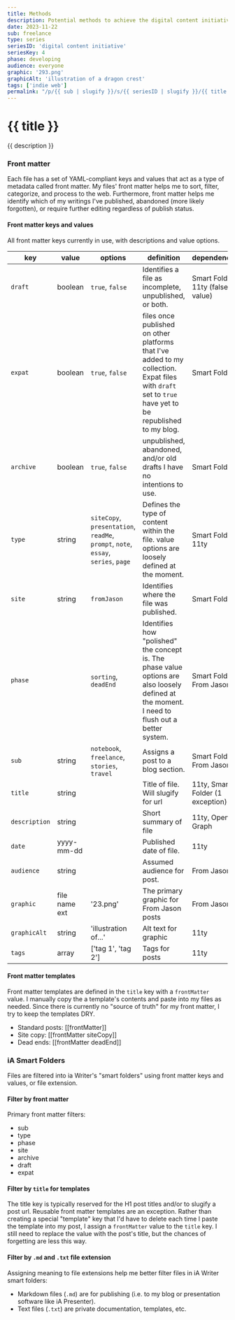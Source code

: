 ```yaml
---
title: Methods
description: Potential methods to achieve the digital content initiative's goals.
date: 2023-11-22
sub: freelance
type: series
seriesID: 'digital content initiative'
seriesKey: 4
phase: developing
audience: everyone
graphic: '293.png'
graphicAlt: 'illustration of a dragon crest'
tags: ['indie web']
permalink: "/p/{{ sub | slugify }}/s/{{ seriesID | slugify }}/{{ title | slugify }}.html"
---
```

# {{ title }}

{{ description }}

### Front matter
Each file has a set of YAML-compliant keys and values that act as a type of metadata called front matter. My files' front matter  helps me to sort, filter, categorize, and process to the web. Furthermore, front matter helps me identify which of my writings I've published, abandoned (more likely forgotten), or require further editing regardless of publish status. 

#### Front matter keys and values
All front matter keys currently in use, with descriptions and value options. 

| key | value | options | definition | dependencies |
|--|--|----|-------------------|--|
| `draft` | boolean | `true`, `false` | Identifies a file as incomplete, unpublished, or both. | Smart Folder, 11ty (false value) |
| `expat` | boolean | `true`, `false` | files once published on other platforms that I've added to my collection. Expat files with `draft` set to `true` have yet to be republished to my blog. | Smart Folder |
| `archive` | boolean | `true`, `false` | unpublished, abandoned, and/or old drafts I have no intentions to use. | Smart Folder |
| `type` | string | `siteCopy`, `presentation`, `readMe`, `prompt`, `note`, `essay`, `series`, `page` | Defines the type of content within the file. value options are loosely defined at the moment. | Smart Folder, 11ty |
| `site` | string | `fromJason` | Identifies where the file was published. | Smart Folder |
| `phase` |  | `sorting`, `deadEnd` | Identifies how "polished" the concept is. The phase value options are also loosely defined at the moment. I need to flush out a better system.  | Smart Folder, From Jason |
| `sub` | string | `notebook`, `freelance`, `stories`, `travel` | Assigns a post to a blog section. | Smart Folder, From Jason |
| `title` | string |  | Title of file. Will slugify for url | 11ty, Smart Folder (1 exception) |
| `description` | string |  | Short summary of file | 11ty, Open Graph |
| `date` | yyyy-mm-dd |  | Published date of file. | 11ty |
| `audience` | string |  | Assumed audience for post. | From Jason |
| `graphic` | file name ext | '23.png' | The primary graphic for From Jason posts | From Jason |
| `graphicAlt` | string | 'illustration of...' | Alt text for graphic | 11ty |
| `tags` | array | ['tag 1', 'tag 2'] | Tags for posts | 11ty |

#### Front matter templates
Front matter templates are defined in the `title` key with a `frontMatter` value. I manually copy the a template's contents and paste into my files as needed. Since there is currently no "source of truth" for my front matter, I try to keep the templates DRY. 

- Standard posts: [[frontMatter]]
- Site copy: [[frontMatter siteCopy]]
- Dead ends: [[frontMatter deadEnd]]

### iA Smart Folders
Files are filtered into ia Writer's "smart folders" using front matter keys and values, or file extension. 

#### Filter by front matter

Primary front matter filters:
- sub
- type
- phase
- site
- archive
- draft
- expat

#### Filter by `title` for templates

The title key is typically reserved for the H1 post titles and/or to slugify a post url. Reusable front matter templates are an exception. Rather than creating a special "template" key that I'd have to delete each time I paste the template into my post, I assign a `frontMatter` value to the `title` key. I still need to replace the value with the post's title, but the chances of forgetting are less this way. 

#### Filter by `.md` and `.txt` file extension

Assigning meaning to file extensions help me better filter files in iA Writer smart folders:
- Markdown files (`.md`) are for publishing (i.e. to my blog or presentation software like iA Presenter). 
- Text files (`.txt`) are private documentation, templates, etc. 

